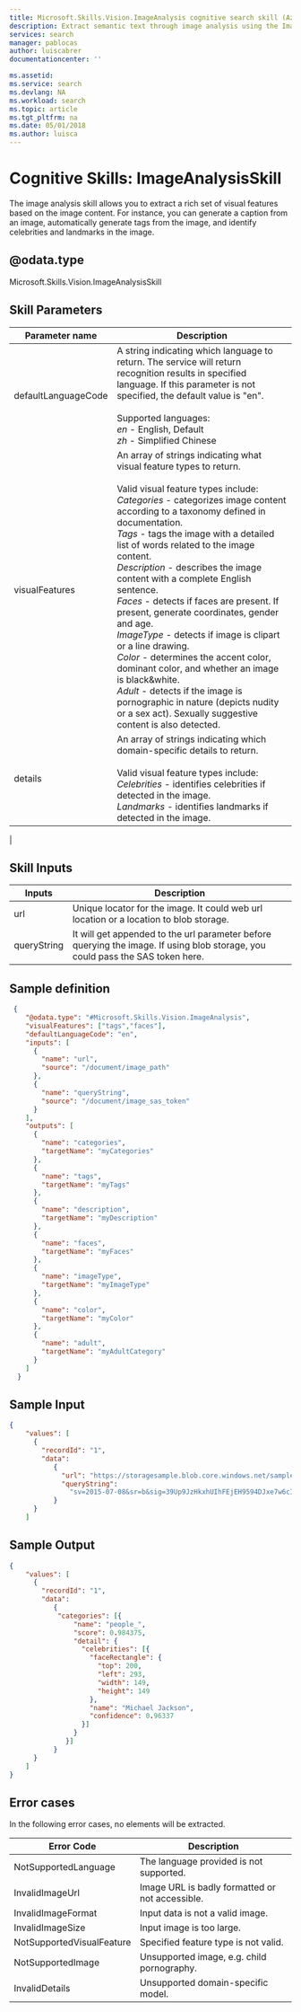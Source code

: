 ```yaml
---
title: Microsoft.Skills.Vision.ImageAnalysis cognitive search skill (Azure Search) | Microsoft Docs
description: Extract semantic text through image analysis using the ImageAnalysis cognitive skill in an Azure Search augmentation pipeline.
services: search
manager: pablocas
author: luiscabrer
documentationcenter: ''

ms.assetid: 
ms.service: search
ms.devlang: NA
ms.workload: search
ms.topic: article
ms.tgt_pltfrm: na
ms.date: 05/01/2018
ms.author: luisca
---
```

#	Cognitive Skills: ImageAnalysisSkill

The image analysis skill allows you to extract a rich set of visual features based on the image content. For instance, you can generate a caption from an image, automatically generate tags from the image, and identify celebrities and landmarks in the image.

## @odata.type  
Microsoft.Skills.Vision.ImageAnalysisSkill 

## Skill Parameters

| Parameter name	 | Description |
|--------------------|-------------|
| defaultLanguageCode	|  A string indicating which language to return. The service will return recognition results in specified language. If this parameter is not specified, the default value is "en". <br/><br/>Supported languages: <br/>*en* - English, Default <br/> *zh* - Simplified Chinese|
|visualFeatures |	An array of strings indicating what visual feature types to return.  <br/><br/> Valid visual feature types include:<br/> 	*Categories* - categorizes image content according to a taxonomy defined in documentation. <br/> *Tags* - tags the image with a detailed list of words related to the image content. <br/>	*Description* - describes the image content with a complete English sentence. <br/>	*Faces* - detects if faces are present. If present, generate coordinates, gender and age.<br/>	*ImageType* - detects if image is clipart or a line drawing.<br/>	*Color* - determines the accent color, dominant color, and whether an image is black&white. <br/>*Adult* - detects if the image is pornographic in nature (depicts nudity or a sex act). Sexually suggestive content is also detected.|
| details	| An array of strings indicating which domain-specific details to return.  <br/><br/> Valid visual feature types include: <br/> *Celebrities* - identifies celebrities if detected in the image. <br/> *Landmarks* - identifies landmarks if detected in the image.
 |

## Skill Inputs

| Inputs	 | Description |
|--------------------|-------------|
| url | Unique locator for the image. It could web url location or a location to blob storage.|
| queryString | It will get appended to the url parameter before querying the image. If using blob storage, you could pass the SAS token here. |


##	Sample definition

```json
 {
    "@odata.type": "#Microsoft.Skills.Vision.ImageAnalysis",
    "visualFeatures": ["tags","faces"],
    "defaultLanguageCode": "en",
    "inputs": [
      {
        "name": "url",
        "source": "/document/image_path"
      },
      {
        "name": "queryString",
        "source": "/document/image_sas_token" 
      }
    ],
    "outputs": [
      {
        "name": "categories",
        "targetName": "myCategories"
      },
      {
        "name": "tags",
        "targetName": "myTags"
      },
      {
        "name": "description",
        "targetName": "myDescription"
      },
      {
        "name": "faces",
        "targetName": "myFaces"
      },
      {
        "name": "imageType",
        "targetName": "myImageType"
      },
      {
        "name": "color",
        "targetName": "myColor"
      },
      {
        "name": "adult",
        "targetName": "myAdultCategory"
      }
    ]
  }
```

##	Sample Input

```json
{
    "values": [
      {
        "recordId": "1",
        "data":
           {
             "url": "https://storagesample.blob.core.windows.net/sample-container/image.jpg",
             "queryString":
               "sv=2015-07-08&sr=b&sig=39Up9JzHkxhUIhFEjEH9594DJxe7w6cIRCg0V6lCGSo%3D&se=2016-10-18T21%3A51%3A37Z&sp=rcw"
           }
      }
    ]
```


##	Sample Output

```json
{
    "values": [
      {
        "recordId": "1",
        "data":
           {
            "categories": [{
                "name": "people_",
                "score": 0.984375,
                "detail": {
                  "celebrities": [{
                    "faceRectangle": {
                      "top": 200,
                      "left": 293,
                      "width": 149,
                      "height": 149
                    },
                    "name": "Michael Jackson",
                    "confidence": 0.96337
                  }]
                }
              }]
           }
      }
    ]
}
```


## Error cases
In the following error cases, no elements will be extracted.

| Error Code | Description |
|-------|-------------|
| NotSupportedLanguage | The language provided is not supported. |
| InvalidImageUrl | Image URL is badly formatted or not accessible.|
| InvalidImageFormat | Input data is not a valid image. |
| InvalidImageSize | Input image is too large. |
| NotSupportedVisualFeature  | Specified feature type is not valid. |
| NotSupportedImage | Unsupported image, e.g. child pornography. |
| InvalidDetails | Unsupported domain-specific model. |